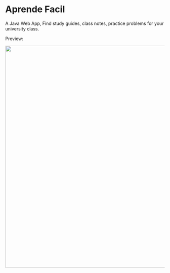 # Aprende Facil
 A Java Web App, Find study guides, class notes, practice problems for your university class.

Preview:

<img src="https://user-images.githubusercontent.com/26604996/42606141-6da8feb2-8541-11e8-8bd3-e33a3d4df603.png" height="700">


